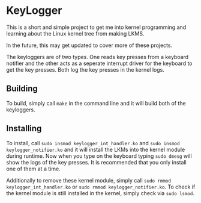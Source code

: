 # KeyLogger
This is a short and simple project to get me into kernel programming
and learning about the Linux kernel tree from making LKMS.

In the future, this may get updated to cover more of these projects.

The keyloggers are of two types. One reads key presses from a keyboard
notifier and the other acts as a seperate interrupt driver for the keyboard
to get the key presses. Both log the key presses in the kernel logs.

## Building
To build, simply call `make` in the command line and it will build both of the
keyloggers.

## Installing
To install, call `sudo insmod keylogger_int_handler.ko` and `sudo insmod keylogger_notifier.ko`
and it will install the LKMs into the kernel module during runtime. Now when you type on the
keyboard typing `sudo dmesg` will show the logs of the key presses. It is recommended that you
only install one of them at a time.

Additionally to remove these kernel module, simply call `sudo rmmod keylogger_int_handler.ko`
or `sudo rmmod keylogger_notifier.ko`. To check if the kernel module is still installed in the
kernel, simply check via `sudo lsmod`.
